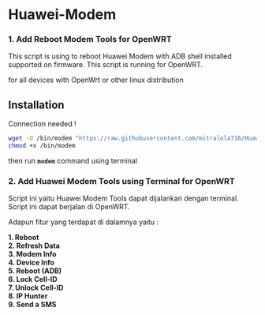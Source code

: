 # Huawei-Modem


### 1. Add Reboot Modem Tools for OpenWRT

This script is using to reboot Huawei Modem with ADB shell installed supported on firmware. This script is running for OpenWRT.

for all devices with OpenWrt or other linux distribution
## Installation
Connection needed !
```sh
wget -O /bin/modem "https://raw.githubusercontent.com/mitralola716/Huawei-Modem/main/modem1"
chmod +x /bin/modem
```
then run **```modem```** command using terminal


### 2. Add Huawei Modem Tools using Terminal for OpenWRT
Script ini yaitu Huawei Modem Tools dapat dijalankan dengan terminal. Script ini dapat berjalan di OpenWRT.

Adapun fitur yang terdapat di dalamnya yaitu :

<b>1. Reboot<br>
2. Refresh Data<br> 
3. Modem Info<br>
4. Device Info<br>
5. Reboot (ADB)<br>
6. Lock Cell-ID<br>
7. Unlock Cell-ID<br>
8. IP Hunter<br>
9. Send a SMS</B>


